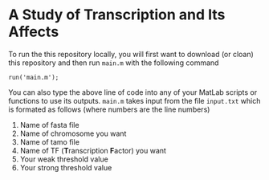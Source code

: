 # A Study of Transcription and Its Affects

To run the this repository locally, you will first want to download (or cloan) this repository and then run `main.m` with the following command

```
run('main.m');
```

You can also type the above line of code into any of your MatLab scripts or functions to use its outputs. `main.m` takes input from the file `input.txt` which is formated as follows (where numbers are the line numbers)

1. Name of fasta file
2. Name of chromosome you want
3. Name of tamo file
4. Name of TF (**T**ranscription **F**actor) you want
5. Your weak threshold value
6. Your strong threshold value
